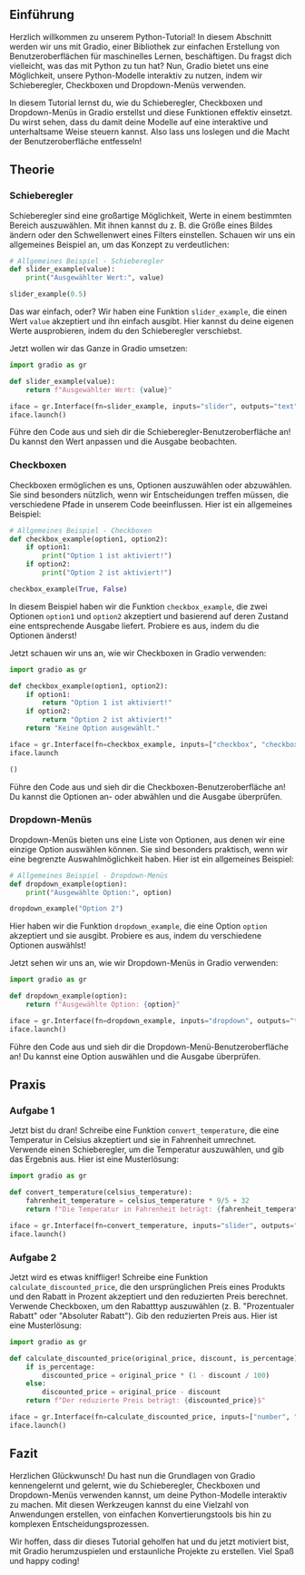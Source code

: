 ## Einführung

Herzlich willkommen zu unserem Python-Tutorial! In diesem Abschnitt werden wir uns mit Gradio, einer Bibliothek zur einfachen Erstellung von Benutzeroberflächen für maschinelles Lernen, beschäftigen. Du fragst dich vielleicht, was das mit Python zu tun hat? Nun, Gradio bietet uns eine Möglichkeit, unsere Python-Modelle interaktiv zu nutzen, indem wir Schieberegler, Checkboxen und Dropdown-Menüs verwenden.

In diesem Tutorial lernst du, wie du Schieberegler, Checkboxen und Dropdown-Menüs in Gradio erstellst und diese Funktionen effektiv einsetzt. Du wirst sehen, dass du damit deine Modelle auf eine interaktive und unterhaltsame Weise steuern kannst. Also lass uns loslegen und die Macht der Benutzeroberfläche entfesseln!

## Theorie

### Schieberegler

Schieberegler sind eine großartige Möglichkeit, Werte in einem bestimmten Bereich auszuwählen. Mit ihnen kannst du z. B. die Größe eines Bildes ändern oder den Schwellenwert eines Filters einstellen. Schauen wir uns ein allgemeines Beispiel an, um das Konzept zu verdeutlichen:

```python
# Allgemeines Beispiel - Schieberegler
def slider_example(value):
    print("Ausgewählter Wert:", value)

slider_example(0.5)
```

Das war einfach, oder? Wir haben eine Funktion `slider_example`, die einen Wert `value` akzeptiert und ihn einfach ausgibt. Hier kannst du deine eigenen Werte ausprobieren, indem du den Schieberegler verschiebst.

Jetzt wollen wir das Ganze in Gradio umsetzen:

```python
import gradio as gr

def slider_example(value):
    return f"Ausgewählter Wert: {value}"

iface = gr.Interface(fn=slider_example, inputs="slider", outputs="text")
iface.launch()
```

Führe den Code aus und sieh dir die Schieberegler-Benutzeroberfläche an! Du kannst den Wert anpassen und die Ausgabe beobachten.

### Checkboxen

Checkboxen ermöglichen es uns, Optionen auszuwählen oder abzuwählen. Sie sind besonders nützlich, wenn wir Entscheidungen treffen müssen, die verschiedene Pfade in unserem Code beeinflussen. Hier ist ein allgemeines Beispiel:

```python
# Allgemeines Beispiel - Checkboxen
def checkbox_example(option1, option2):
    if option1:
        print("Option 1 ist aktiviert!")
    if option2:
        print("Option 2 ist aktiviert!")

checkbox_example(True, False)
```

In diesem Beispiel haben wir die Funktion `checkbox_example`, die zwei Optionen `option1` und `option2` akzeptiert und basierend auf deren Zustand eine entsprechende Ausgabe liefert. Probiere es aus, indem du die Optionen änderst!

Jetzt schauen wir uns an, wie wir Checkboxen in Gradio verwenden:

```python
import gradio as gr

def checkbox_example(option1, option2):
    if option1:
        return "Option 1 ist aktiviert!"
    if option2:
        return "Option 2 ist aktiviert!"
    return "Keine Option ausgewählt."

iface = gr.Interface(fn=checkbox_example, inputs=["checkbox", "checkbox"], outputs="text")
iface.launch

()
```

Führe den Code aus und sieh dir die Checkboxen-Benutzeroberfläche an! Du kannst die Optionen an- oder abwählen und die Ausgabe überprüfen.

### Dropdown-Menüs

Dropdown-Menüs bieten uns eine Liste von Optionen, aus denen wir eine einzige Option auswählen können. Sie sind besonders praktisch, wenn wir eine begrenzte Auswahlmöglichkeit haben. Hier ist ein allgemeines Beispiel:

```python
# Allgemeines Beispiel - Dropdown-Menüs
def dropdown_example(option):
    print("Ausgewählte Option:", option)

dropdown_example("Option 2")
```

Hier haben wir die Funktion `dropdown_example`, die eine Option `option` akzeptiert und sie ausgibt. Probiere es aus, indem du verschiedene Optionen auswählst!

Jetzt sehen wir uns an, wie wir Dropdown-Menüs in Gradio verwenden:

```python
import gradio as gr

def dropdown_example(option):
    return f"Ausgewählte Option: {option}"

iface = gr.Interface(fn=dropdown_example, inputs="dropdown", outputs="text", choices=["Option 1", "Option 2", "Option 3"])
iface.launch()
```

Führe den Code aus und sieh dir die Dropdown-Menü-Benutzeroberfläche an! Du kannst eine Option auswählen und die Ausgabe überprüfen.

## Praxis

### Aufgabe 1

Jetzt bist du dran! Schreibe eine Funktion `convert_temperature`, die eine Temperatur in Celsius akzeptiert und sie in Fahrenheit umrechnet. Verwende einen Schieberegler, um die Temperatur auszuwählen, und gib das Ergebnis aus. Hier ist eine Musterlösung:

```python
import gradio as gr

def convert_temperature(celsius_temperature):
    fahrenheit_temperature = celsius_temperature * 9/5 + 32
    return f"Die Temperatur in Fahrenheit beträgt: {fahrenheit_temperature}°F"

iface = gr.Interface(fn=convert_temperature, inputs="slider", outputs="text", title="Temperaturumrechner")
iface.launch()
```

### Aufgabe 2

Jetzt wird es etwas kniffliger! Schreibe eine Funktion `calculate_discounted_price`, die den ursprünglichen Preis eines Produkts und den Rabatt in Prozent akzeptiert und den reduzierten Preis berechnet. Verwende Checkboxen, um den Rabatttyp auszuwählen (z. B. "Prozentualer Rabatt" oder "Absoluter Rabatt"). Gib den reduzierten Preis aus. Hier ist eine Musterlösung:

```python
import gradio as gr

def calculate_discounted_price(original_price, discount, is_percentage):
    if is_percentage:
        discounted_price = original_price * (1 - discount / 100)
    else:
        discounted_price = original_price - discount
    return f"Der reduzierte Preis beträgt: {discounted_price}$"

iface = gr.Interface(fn=calculate_discounted_price, inputs=["number", "text", "checkbox"], outputs="text", title="Preisrechner")
iface.launch()
```

## Fazit

Herzlichen Glückwunsch! Du hast nun die Grundlagen von Gradio kennengelernt und gelernt, wie du Schieberegler, Checkboxen und Dropdown-Menüs verwenden kannst, um deine Python-Modelle interaktiv zu machen. Mit diesen Werkzeugen kannst du eine Vielzahl von Anwendungen erstellen, von einfachen Konvertierungstools bis hin zu komplexen Entscheidungsprozessen.

Wir hoffen, dass dir dieses Tutorial geholfen hat und du jetzt motiviert bist, mit Gradio herumzuspielen und erstaunliche Projekte zu erstellen. Viel Spaß und happy coding!